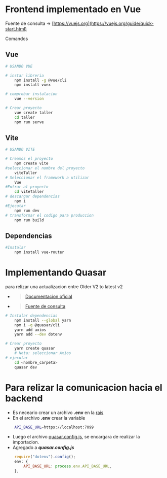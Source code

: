 # Frontend implementado en Vue

Fuente de consulta
-> [https://vuejs.org](https://vuejs.org/guide/quick-start.html)

Comandos

## Vue

```bash
# USANDO VUE

# instar libreria
    npm install -g @vue/cli
    npm install vuex

# comprobar instalacion
    vue --version

# Crear proyecto
    vue create taller
    cd taller
    npm run serve

```

## Vite

```bash
# USANDO VITE

# Creamos el proyecto
    npm create vite
#seleccionar el nombre del proyecto
    viteTaller
# Seleccionar el framework a utilizar
    Vue
#Entrar al proyecto
    cd viteTaller
# descargar dependencias
    npm i
#Ejecutar
    npm run dev
# transformar el codigo para produccion
    npm run build
```

## Dependencias

```bash
#Instalar
    npm install vue-router
```

# Implementando Quasar

para relizar una actualizacion entre
Older V2 to latest v2

- > [Documentacion oficial](https://quasar.dev/start/upgrade-guide#with-quasar-cli)

- > [Fuente de consulta](https://quasar.dev/start/quick-start)

```bash
# Instalar dependencias
    npm install --global yarn
    npm i -g @quasar/cli
    yarn add axios
    yarn add --dev dotenv

# Crear proyecto
    yarn create quasar
    # Nota: seleccionar Axios
# ejecutar
    cd <nombre_carpeta>
    quasar dev
```

# Para relizar la comunicacion hacia el backend

- Es neceario crear un archivo **.env** en la [rais](./QuasarTaller/)
- En el archivo **.env** crear la variable

```bash
    API_BASE_URL=https://localhost:7099
```

- Luego el archivo [quasar.config.js](./QuasarTaller/quasar.config.js), se encargara de realizar la importacion.
- Agregado a **_quasar.config.js_**

```js
    require("dotenv").config();
    env: {
        API_BASE_URL: process.env.API_BASE_URL,
    },
```
